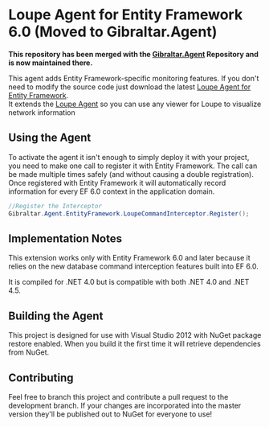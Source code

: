 Loupe Agent for Entity Framework 6.0 (Moved to Gibraltar.Agent)
===================

**This repository has been merged with the [Gibraltar.Agent](https://github.com/GibraltarSoftware/Gibfraltar.Agent)
Repository and is now maintained there.**

This agent adds Entity Framework-specific monitoring features.  If you don't need
to modify the source code just download the latest [Loupe Agent for Entity Framework](https://nuget.org/packages/Gibraltar.Agent.EntityFramework/).  
It extends the [Loupe Agent](https://nuget.org/packages/Gibraltar.Agent/) so you can 
use any viewer for Loupe to visualize network information

Using the Agent
---------------

To activate the agent it isn't enough to simply deploy it with your project, you need to make 
one call to register it with Entity Framework.  The call can be made multiple times safely
(and without causing a double registration).  Once registered with Entity Framework it will
automatically record information for every EF 6.0 context in the application domain.

```C#
//Register the Interceptor
Gibraltar.Agent.EntityFramework.LoupeCommandInterceptor.Register();
```


Implementation Notes
--------------------

This extension works only with Entity Framework 6.0 and later because it relies on the
new database command interception features built into EF 6.0. 

It is compiled for .NET 4.0 but is compatible with both .NET 4.0 and .NET 4.5.


Building the Agent
------------------

This project is designed for use with Visual Studio 2012 with NuGet package restore enabled.
When you build it the first time it will retrieve dependencies from NuGet.

Contributing
------------

Feel free to branch this project and contribute a pull request to the development branch. 
If your changes are incorporated into the master version they'll be published out to NuGet for
everyone to use!
